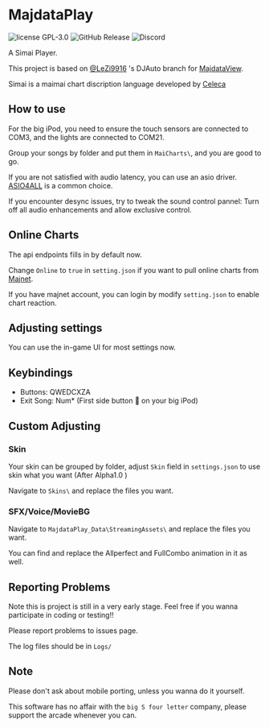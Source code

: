 # MajdataPlay

![license GPL-3.0](https://img.shields.io/badge/license-GPL--3.0-blue)
![GitHub Release](https://img.shields.io/github/v/release/LingFeng-bbben/MajdataPlay?include_prereleases)
![Discord](https://badgen.net/discord/online-members/AcWgZN7j6K)

 A Simai Player.

 This project is based on [@LeZi9916](https://github.com/LeZi9916) 's DJAuto branch for [MajdataView](https://github.com/LingFeng-bbben/MajdataView).
 
 Simai is a maimai chart discription language developed by [Celeca](https://twitter.com/formiku39854)
 
## How to use

For the big iPod, you need to ensure the touch sensors are connected to COM3, and the lights are connected to COM21.

Group your songs by folder and put them in `MaiCharts\`, and you are good to go.

If you are not satisfied with audio latency, you can use an asio driver. [ASIO4ALL](https://asio4all.org/about/download-asio4all/) is a common choice.

If you encounter desync issues, try to tweak the sound control pannel: Turn off all audio enhancements and allow exclusive control.

## Online Charts

The api endpoints fills in by default now. 

Change `Online` to `true` in `setting.json` if you want to pull online charts from [Majnet](https://majdata.net). 

If you have majnet account, you can login by modify `setting.json` to enable chart reaction.

## Adjusting settings

You can use the in-game UI for most settings now.

## Keybindings

* Buttons: QWEDCXZA
* Exit Song: Num* (First side button 🔺 on your big iPod)

## Custom Adjusting

### Skin

Your skin can be grouped by folder, adjust `Skin` field in `settings.json` to use skin what you want (After Alpha1.0 )

Navigate to `Skins\` and replace the files you want.

### SFX/Voice/MovieBG

Navigate to `MajdataPlay_Data\StreamingAssets\` and replace the files you want.

You can find and replace the Allperfect and FullCombo animation in it as well.

## Reporting Problems

Note this is project is still in a very early stage. Feel free if you wanna participate in coding or testing!!

Please report problems to issues page.

The log files should be in `Logs/`

## Note

Please don't ask about mobile porting, unless you wanna do it yourself.

This software has no affair with the `big S four letter` company, please support the arcade whenever you can.
